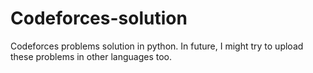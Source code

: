 # Codeforces-solution

Codeforces problems solution in python. In future, I might try to upload these problems in other languages too.
